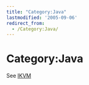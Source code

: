 ```yaml
---
title: "Category:Java"
lastmodified: '2005-09-06'
redirect_from:
  - /Category:Java/
---
```


Category:Java
=============

See [IKVM](/IKVM "IKVM")


